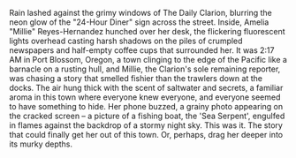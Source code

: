 Rain lashed against the grimy windows of The Daily Clarion, blurring the neon glow of the "24-Hour Diner" sign across the street.  Inside, Amelia "Millie" Reyes-Hernandez hunched over her desk, the flickering fluorescent lights overhead casting harsh shadows on the piles of crumpled newspapers and half-empty coffee cups that surrounded her.  It was 2:17 AM in Port Blossom, Oregon, a town clinging to the edge of the Pacific like a barnacle on a rusting hull, and Millie, the Clarion's sole remaining reporter, was chasing a story that smelled fishier than the trawlers down at the docks. The air hung thick with the scent of saltwater and secrets, a familiar aroma in this town where everyone knew everyone, and everyone seemed to have something to hide.  Her phone buzzed, a grainy photo appearing on the cracked screen – a picture of a fishing boat, the 'Sea Serpent', engulfed in flames against the backdrop of a stormy night sky.  This was it. The story that could finally get her out of this town.  Or, perhaps, drag her deeper into its murky depths.
